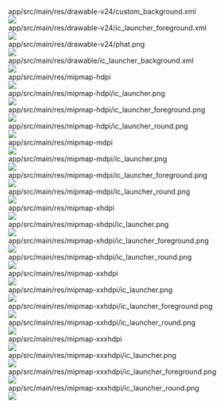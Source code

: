 app/src/main/res/drawable-v24/custom_background.xml  
<img src="https://github.com/azuredragon3000/googleconsole_baicao_part1_truyenphatgiao/blob/master/app/src/main/res/drawable-v24/custom_background.xml" />   
app/src/main/res/drawable-v24/ic_launcher_foreground.xml  
<img src="https://github.com/azuredragon3000/googleconsole_baicao_part1_truyenphatgiao/blob/master/app/src/main/res/drawable-v24/ic_launcher_foreground.xml" />   
app/src/main/res/drawable-v24/phat.png  
<img src="https://github.com/azuredragon3000/googleconsole_baicao_part1_truyenphatgiao/blob/master/app/src/main/res/drawable-v24/phat.png" />   
app/src/main/res/drawable/ic_launcher_background.xml  
<img src="https://github.com/azuredragon3000/googleconsole_baicao_part1_truyenphatgiao/blob/master/app/src/main/res/drawable/ic_launcher_background.xml" />   
app/src/main/res/mipmap-hdpi  
<img src="https://github.com/azuredragon3000/googleconsole_baicao_part1_truyenphatgiao/blob/master/app/src/main/res/mipmap-hdpi" />   
app/src/main/res/mipmap-hdpi/ic_launcher.png  
<img src="https://github.com/azuredragon3000/googleconsole_baicao_part1_truyenphatgiao/blob/master/app/src/main/res/mipmap-hdpi/ic_launcher.png" />   
app/src/main/res/mipmap-hdpi/ic_launcher_foreground.png  
<img src="https://github.com/azuredragon3000/googleconsole_baicao_part1_truyenphatgiao/blob/master/app/src/main/res/mipmap-hdpi/ic_launcher_foreground.png" />   
app/src/main/res/mipmap-hdpi/ic_launcher_round.png  
<img src="https://github.com/azuredragon3000/googleconsole_baicao_part1_truyenphatgiao/blob/master/app/src/main/res/mipmap-hdpi/ic_launcher_round.png" />   
app/src/main/res/mipmap-mdpi  
<img src="https://github.com/azuredragon3000/googleconsole_baicao_part1_truyenphatgiao/blob/master/app/src/main/res/mipmap-mdpi" />   
app/src/main/res/mipmap-mdpi/ic_launcher.png  
<img src="https://github.com/azuredragon3000/googleconsole_baicao_part1_truyenphatgiao/blob/master/app/src/main/res/mipmap-mdpi/ic_launcher.png" />   
app/src/main/res/mipmap-mdpi/ic_launcher_foreground.png  
<img src="https://github.com/azuredragon3000/googleconsole_baicao_part1_truyenphatgiao/blob/master/app/src/main/res/mipmap-mdpi/ic_launcher_foreground.png" />   
app/src/main/res/mipmap-mdpi/ic_launcher_round.png  
<img src="https://github.com/azuredragon3000/googleconsole_baicao_part1_truyenphatgiao/blob/master/app/src/main/res/mipmap-mdpi/ic_launcher_round.png" />   
app/src/main/res/mipmap-xhdpi  
<img src="https://github.com/azuredragon3000/googleconsole_baicao_part1_truyenphatgiao/blob/master/app/src/main/res/mipmap-xhdpi" />   
app/src/main/res/mipmap-xhdpi/ic_launcher.png  
<img src="https://github.com/azuredragon3000/googleconsole_baicao_part1_truyenphatgiao/blob/master/app/src/main/res/mipmap-xhdpi/ic_launcher.png" />   
app/src/main/res/mipmap-xhdpi/ic_launcher_foreground.png  
<img src="https://github.com/azuredragon3000/googleconsole_baicao_part1_truyenphatgiao/blob/master/app/src/main/res/mipmap-xhdpi/ic_launcher_foreground.png" />   
app/src/main/res/mipmap-xhdpi/ic_launcher_round.png  
<img src="https://github.com/azuredragon3000/googleconsole_baicao_part1_truyenphatgiao/blob/master/app/src/main/res/mipmap-xhdpi/ic_launcher_round.png" />   
app/src/main/res/mipmap-xxhdpi  
<img src="https://github.com/azuredragon3000/googleconsole_baicao_part1_truyenphatgiao/blob/master/app/src/main/res/mipmap-xxhdpi" />   
app/src/main/res/mipmap-xxhdpi/ic_launcher.png  
<img src="https://github.com/azuredragon3000/googleconsole_baicao_part1_truyenphatgiao/blob/master/app/src/main/res/mipmap-xxhdpi/ic_launcher.png" />   
app/src/main/res/mipmap-xxhdpi/ic_launcher_foreground.png  
<img src="https://github.com/azuredragon3000/googleconsole_baicao_part1_truyenphatgiao/blob/master/app/src/main/res/mipmap-xxhdpi/ic_launcher_foreground.png" />   
app/src/main/res/mipmap-xxhdpi/ic_launcher_round.png  
<img src="https://github.com/azuredragon3000/googleconsole_baicao_part1_truyenphatgiao/blob/master/app/src/main/res/mipmap-xxhdpi/ic_launcher_round.png" />   
app/src/main/res/mipmap-xxxhdpi  
<img src="https://github.com/azuredragon3000/googleconsole_baicao_part1_truyenphatgiao/blob/master/app/src/main/res/mipmap-xxxhdpi" />   
app/src/main/res/mipmap-xxxhdpi/ic_launcher.png  
<img src="https://github.com/azuredragon3000/googleconsole_baicao_part1_truyenphatgiao/blob/master/app/src/main/res/mipmap-xxxhdpi/ic_launcher.png" />   
app/src/main/res/mipmap-xxxhdpi/ic_launcher_foreground.png  
<img src="https://github.com/azuredragon3000/googleconsole_baicao_part1_truyenphatgiao/blob/master/app/src/main/res/mipmap-xxxhdpi/ic_launcher_foreground.png" />   
app/src/main/res/mipmap-xxxhdpi/ic_launcher_round.png  
<img src="https://github.com/azuredragon3000/googleconsole_baicao_part1_truyenphatgiao/blob/master/app/src/main/res/mipmap-xxxhdpi/ic_launcher_round.png" />   
